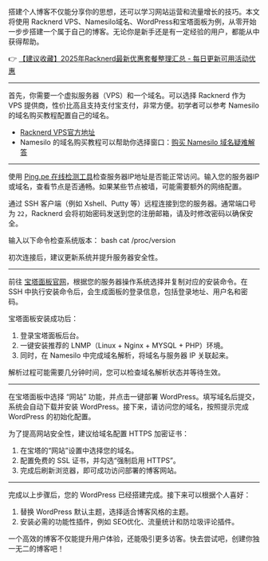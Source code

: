 
搭建个人博客不仅能分享你的思想，还可以学习网站运营和流量增长的技巧。本文将使用 Racknerd VPS、Namesilo域名、WordPress和宝塔面板为例，从零开始一步步搭建一个属于自己的博客。无论你是新手还是有一定经验的用户，都能从中获得帮助。

👉 [【建议收藏】2025年Racknerd最新优惠套餐整理汇总 - 每日更新可用活动优惠](https://bit.ly/Rack_Nerd)

---


首先，你需要一个虚拟服务器（VPS）和一个域名。可以选择 Racknerd 作为 VPS 提供商，性价比高且支持支付宝支付，非常方便。初学者可以参考 Namesilo 的域名购买教程配置自己的域名。

- [Racknerd VPS官方地址](https://bit.ly/Rack_Nerd)
- Namesilo 的域名购买教程可以帮助你选择窗口：[购买 Namesilo 域名疑难解答](https://zhuanlan.zhihu.com/p/666553535)

---



使用 [Ping.pe 在线检测工具](https://ping.pe/)检查服务器IP地址是否能正常访问。输入您的服务器IP或域名，查看节点是否通畅。如果某些节点被墙，可能需要额外的网络配置。


通过 SSH 客户端（例如 Xshell、Putty 等）远程连接到您的服务器。通常端口号为 `22`，Racknerd 会将初始密码发送到您的注册邮箱，请及时修改密码以确保安全。

输入以下命令检查系统版本：
bash
cat /proc/version


初次连接后，建议更新系统并提升服务器安全性。

---


前往 [宝塔面板官网](https://www.bt.cn/new/download.html)，根据您的服务器操作系统选择并复制对应的安装命令。在 SSH 中执行安装命令后，会生成面板的登录信息，包括登录地址、用户名和密码。

宝塔面板安装成功后：

1. 登录宝塔面板后台。
2. 一键安装推荐的 LNMP（Linux + Nginx + MYSQL + PHP）环境。
3. 同时，在 Namesilo 中完成域名解析，将域名与服务器 IP 关联起来。

解析过程可能需要几分钟时间，您可以检查域名解析状态并等待生效。

---


在宝塔面板中选择 “网站” 功能，并点击一键部署 WordPress。填写域名后提交，系统会自动下载并安装 WordPress。接下来，请访问您的域名，按照提示完成 WordPress 的初始化配置。

为了提高网站安全性，建议给域名配置 HTTPS 加密证书：

1. 在宝塔的“网站”设置中选择您的域名。
2. 配置免费的 SSL 证书，并勾选“强制启用 HTTPS”。
3. 完成后刷新浏览器，即可成功访问部署的博客网站。

---


完成以上步骤后，您的 WordPress 已经搭建完成。接下来可以根据个人喜好：

1. 替换 WordPress 默认主题，选择适合博客风格的主题。
2. 安装必需的功能性插件，例如 SEO优化、流量统计和防垃圾评论插件。

一个高效的博客不仅能提升用户体验，还能吸引更多访客。快去尝试吧，创建你独一无二的博客吧！
